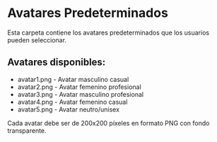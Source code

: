 # Avatares Predeterminados

Esta carpeta contiene los avatares predeterminados que los usuarios pueden seleccionar.

## Avatares disponibles:
- avatar1.png - Avatar masculino casual
- avatar2.png - Avatar femenino profesional  
- avatar3.png - Avatar masculino profesional
- avatar4.png - Avatar femenino casual
- avatar5.png - Avatar neutro/unisex

Cada avatar debe ser de 200x200 píxeles en formato PNG con fondo transparente.
